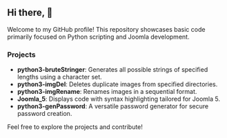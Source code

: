 ## Hi there, :wave:

Welcome to my GitHub profile! This repository showcases basic code primarily focused on Python scripting and Joomla development. 

### Projects

- **python3-bruteStringer**: Generates all possible strings of specified lengths using a character set.
- **python3-imgDel**: Deletes duplicate images from specified directories.
- **python3-imgRename**: Renames images in a sequential format.
- **Joomla_5**: Displays code with syntax highlighting tailored for Joomla 5.
- **python3-genPassword**: A versatile password generator for secure password creation.

Feel free to explore the projects and contribute!

